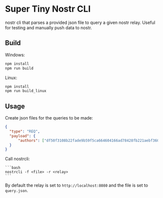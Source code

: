 # Super Tiny Nostr CLI

nostr cli that parses a provided json file to query a given nostr relay. Useful for testing and manually push data to nostr.

## Build
  
  Windows:

  ```bash
  npm install
  npm run build
  ```

  Linux:

  ```bash
  npm install
  npm run build_linux
  ```

## Usage

Create json files for the queries to be made:

  ```json
  {
    "type": "REQ",
    "payload": {
        "authors": ["df50f3108b22fade9b59f5ca664604166ad78428fb221aebf360dbb8051a997d"]
    }
  }
  ```

Call nostrcli:
  
    ```bash
    nostrcli -f <file> -r <relay>
    ```

By default the relay is set to `http://localhost:8080` and the file is set to `query.json`.